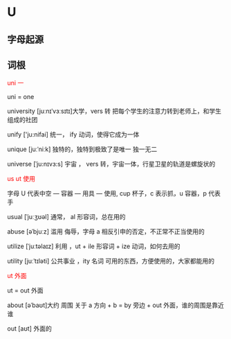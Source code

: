 # U

## 字母起源

## 词根

<div style="color:red">
uni ⼀
</div>

uni = one

university [juːnɪˈvɜːsɪtɪ]⼤学，vers 转 把每个学⽣的注意⼒转到⽼师上，和学⽣组成的社团

unify ['ju:nifai] 统⼀， ify 动词，使得它成为⼀体

unique [juːˈniːk] 独特的，独特到极致了是唯⼀ 独⼀⽆⼆

universe [ˈju:nɪvɜ:s] 宇宙 ， vers 转，宇宙⼀体，⾏星卫星的轨道是螺旋状的

<div style="color:red">
us ut  使⽤ 
</div>

字⺟ U 代表中空 — 容器 — ⽤具 — 使⽤, cup 杯⼦，c 表示抓，u 容器，p 代表⼿

usual [ˈjuːʒʊəl] 通常， al 形容词，总在⽤的

abuse [əˈbjuːz] 滥⽤ 侮辱，字⺟ a 相反引申的否定，不正常不正当使⽤的

utilize [ˈjuːtəlaɪz] 利⽤ ，ut + ile 形容词 + ize 动词，如何去⽤的

utility [juːˈtɪləti] 公共事业 ，ity 名词 可⽤的东⻄，⽅便使⽤的，⼤家都能⽤的

<div style="color:red">
ut 外⾯
</div>

ut = out 外⾯

about [əˈbaʊt]⼤约 周围 关于 a ⽅向 + b = by 旁边 + out 外⾯，谁的周围是靠近谁

out [aʊt] 外⾯的
